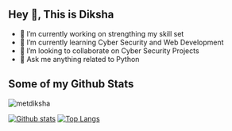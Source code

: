 <!--
**metdiksha/metdiksha** is a ✨ _special_ ✨ repository because its `README.md` (this file) appears on your GitHub profile.

Here are some ideas to get you started:

- 🔭 I’m currently working on ...
- 🌱 I’m currently learning ...
- 👯 I’m looking to collaborate on ...
- 🤔 I’m looking for help with ...
- 💬 Ask me about ...
- 📫 How to reach me: ...
- 😄 Pronouns: ...
- ⚡ Fun fact: ...
-->
## Hey 👋, This is Diksha
- 🔭 I’m currently working on strengthing my skill set
- 🌱 I’m currently learning Cyber Security and Web Development
- 👯 I’m looking to collaborate on Cyber Security Projects
- 💬 Ask me anything related to Python

<!--
[![Linkedin Badge](https://img.shields.io/badge/-https://www.linkedin.com/in/dikshajain6991/-0072b1?style=flat&logo=Linkedin&logoColor=white&link=https://www.linkedin.com/in/https://www.linkedin.com/in/dikshajain6991//)](https://www.linkedin.com/in/https://www.linkedin.com/in/dikshajain6991//) [![Portfolio Badge](https://img.shields.io/badge/portfolio-web-blue?style=flat&link=[PORTFOLIO]/)]([PORTFOLIO]/) <p align='left'> You can view my resume <a href='[RESUME] ' target=_blank><u>here</u>.</a></p>
-->
## Some of my Github Stats
<p align=left> <img src=https://komarev.com/ghpvc/?username=metdiksha alt=metdiksha /> </p>

[![Github stats](https://github-readme-stats.vercel.app/api?username=metdiksha&show_icons=true&include_all_commits=true)](https://github.com/metdiksha/github-readme-stats)
[![Top Langs](https://github-readme-stats.vercel.app/api/top-langs/?username=metdiksha&layout=compact)](https://github.com/metdiksha/github-readme-stats)
